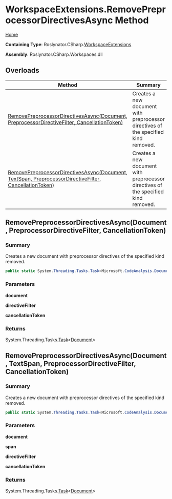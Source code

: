 # WorkspaceExtensions\.RemovePreprocessorDirectivesAsync Method

[Home](../../../../README.md)

**Containing Type**: Roslynator\.CSharp\.[WorkspaceExtensions](../README.md)

**Assembly**: Roslynator\.CSharp\.Workspaces\.dll

## Overloads

| Method | Summary |
| ------ | ------- |
| [RemovePreprocessorDirectivesAsync(Document, PreprocessorDirectiveFilter, CancellationToken)](#Roslynator_CSharp_WorkspaceExtensions_RemovePreprocessorDirectivesAsync_Microsoft_CodeAnalysis_Document_Roslynator_CSharp_PreprocessorDirectiveFilter_System_Threading_CancellationToken_) | Creates a new document with preprocessor directives of the specified kind removed\. |
| [RemovePreprocessorDirectivesAsync(Document, TextSpan, PreprocessorDirectiveFilter, CancellationToken)](#Roslynator_CSharp_WorkspaceExtensions_RemovePreprocessorDirectivesAsync_Microsoft_CodeAnalysis_Document_Microsoft_CodeAnalysis_Text_TextSpan_Roslynator_CSharp_PreprocessorDirectiveFilter_System_Threading_CancellationToken_) | Creates a new document with preprocessor directives of the specified kind removed\. |

## RemovePreprocessorDirectivesAsync\(Document, PreprocessorDirectiveFilter, CancellationToken\) <a name="Roslynator_CSharp_WorkspaceExtensions_RemovePreprocessorDirectivesAsync_Microsoft_CodeAnalysis_Document_Roslynator_CSharp_PreprocessorDirectiveFilter_System_Threading_CancellationToken_"></a>

### Summary

Creates a new document with preprocessor directives of the specified kind removed\.

```csharp
public static System.Threading.Tasks.Task<Microsoft.CodeAnalysis.Document> RemovePreprocessorDirectivesAsync(this Microsoft.CodeAnalysis.Document document, Roslynator.CSharp.PreprocessorDirectiveFilter directiveFilter, System.Threading.CancellationToken cancellationToken = default)
```

### Parameters

**document**

**directiveFilter**

**cancellationToken**

### Returns

System\.Threading\.Tasks\.[Task](https://docs.microsoft.com/en-us/dotnet/api/system.threading.tasks.task-1)\<[Document](https://docs.microsoft.com/en-us/dotnet/api/microsoft.codeanalysis.document)>

## RemovePreprocessorDirectivesAsync\(Document, TextSpan, PreprocessorDirectiveFilter, CancellationToken\) <a name="Roslynator_CSharp_WorkspaceExtensions_RemovePreprocessorDirectivesAsync_Microsoft_CodeAnalysis_Document_Microsoft_CodeAnalysis_Text_TextSpan_Roslynator_CSharp_PreprocessorDirectiveFilter_System_Threading_CancellationToken_"></a>

### Summary

Creates a new document with preprocessor directives of the specified kind removed\.

```csharp
public static System.Threading.Tasks.Task<Microsoft.CodeAnalysis.Document> RemovePreprocessorDirectivesAsync(this Microsoft.CodeAnalysis.Document document, Microsoft.CodeAnalysis.Text.TextSpan span, Roslynator.CSharp.PreprocessorDirectiveFilter directiveFilter, System.Threading.CancellationToken cancellationToken = default)
```

### Parameters

**document**

**span**

**directiveFilter**

**cancellationToken**

### Returns

System\.Threading\.Tasks\.[Task](https://docs.microsoft.com/en-us/dotnet/api/system.threading.tasks.task-1)\<[Document](https://docs.microsoft.com/en-us/dotnet/api/microsoft.codeanalysis.document)>

